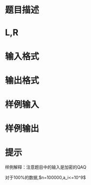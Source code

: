 

# 题目描述



# L,R



# 输入格式



# 输出格式



# 样例输入



# 样例输出



# 提示


<p>
样例解释：注意题目中的输入是加密的QAQ
</p>
<p>
对于100%的数据,$n=100000,a_i&lt;=10^9$
</p>
